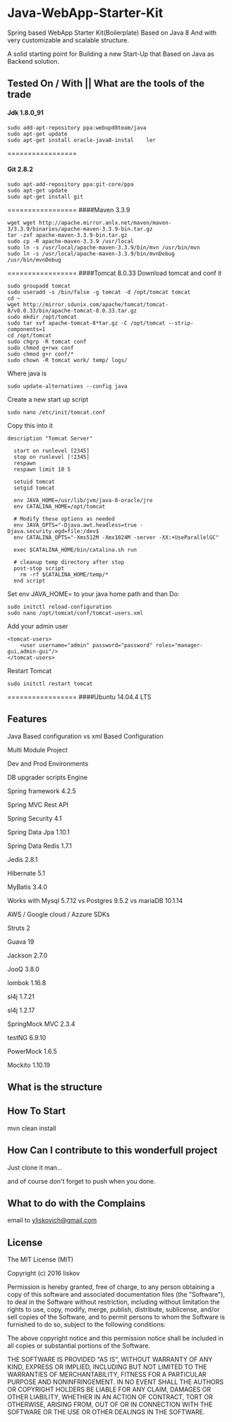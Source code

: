# Java-WebApp-Starter-Kit
Spring based WebApp Starter Kit(Boilerplate) Based on Java 8 And
 with very customizable and scalable structure.

A solid starting point for Building a new Start-Up that Based on Java as Backend solution.
## Tested On / With || What are the tools of the trade
#### Jdk 1.8.0_91

```
sudo add-apt-repository ppa:webupd8team/java
sudo apt-get update
sudo apt-get install oracle-java8-instal    ler
```
=================
#### Git 2.8.2
```
sudo apt-add-repository ppa:git-core/ppa
sudo apt-get update
sudo apt-get install git
```
=================
####Maven 3.3.9
```
wget wget http://apache.mirror.anlx.net/maven/maven-3/3.3.9/binaries/apache-maven-3.3.9-bin.tar.gz
tar -zxf apache-maven-3.3.9-bin.tar.gz
sudo cp -R apache-maven-3.3.9 /usr/local
sudo ln -s /usr/local/apache-maven-3.3.9/bin/mvn /usr/bin/mvn
sudo ln -s /usr/local/apache-maven-3.3.9/bin/mvnDebug /usr/bin/mvnDebug
```
=================
####Tomcat 8.0.33
Download tomcat and conf it
```
sudo groupadd tomcat
sudo useradd -s /bin/false -g tomcat -d /opt/tomcat tomcat
cd ~
wget http://mirror.sdunix.com/apache/tomcat/tomcat-8/v8.0.33/bin/apache-tomcat-8.0.33.tar.gz
sudo mkdir /opt/tomcat
sudo tar xvf apache-tomcat-8*tar.gz -C /opt/tomcat --strip-components=1
cd /opt/tomcat
sudo chgrp -R tomcat conf
sudo chmod g+rwx conf
sudo chmod g+r conf/*
sudo chown -R tomcat work/ temp/ logs/
```
Where java is
```
sudo update-alternatives --config java
```
Create a new start up script
```
sudo nano /etc/init/tomcat.conf
```
Copy this into it
```
description "Tomcat Server"

  start on runlevel [2345]
  stop on runlevel [!2345]
  respawn
  respawn limit 10 5

  setuid tomcat
  setgid tomcat

  env JAVA_HOME=/usr/lib/jvm/java-8-oracle/jre
  env CATALINA_HOME=/opt/tomcat

  # Modify these options as needed
  env JAVA_OPTS="-Djava.awt.headless=true -Djava.security.egd=file:/dev$
  env CATALINA_OPTS="-Xms512M -Xmx1024M -server -XX:+UseParallelGC"

  exec $CATALINA_HOME/bin/catalina.sh run

  # cleanup temp directory after stop
  post-stop script
    rm -rf $CATALINA_HOME/temp/*
  end script
```
Set env JAVA_HOME= to your java home path
and than Do:
```
sudo initctl reload-configuration
sudo nano /opt/tomcat/conf/tomcat-users.xml
```
Add your admin user
```
<tomcat-users>
    <user username="admin" password="password" roles="manager-gui,admin-gui"/>
</tomcat-users>
```
Restart Tomcat
```
sudo initctl restart tomcat
```
=================
####Ubuntu 14.04.4 LTS

## Features

Java Based configuration vs xml Based Configuration

Multi Module Project

Dev and Prod Environments

DB upgrader scripts Engine

Spring framework 4.2.5

Spring MVC Rest API

Spring Security 4.1

Spring Data Jpa 1.10.1

Spring Data Redis 1.7.1

Jedis 2.8.1

Hibernate 5.1

MyBatis 3.4.0

Works with Mysql 5.7.12 vs Postgres 9.5.2 vs mariaDB 10.1.14

AWS / Google cloud / Azzure SDKs

Struts 2

Guava 19

Jackson 2.7.0

JooQ 3.8.0

lombok 1.16.8

sl4j 1.7.21

sl4j 1.2.17

SpringMock MVC 2.3.4

testNG 6.9.10

PowerMock 1.6.5

Mockito 1.10.19

## What is the structure

## How To Start

mvn clean install

## How Can I contribute to this wonderfull project
Just clone it man...

and of course don't forget to push when you done.
## What to do with the Complains

email to yliskovich@gmail.com

## License
The MIT License (MIT)

Copyright (c) 2016 liskov

Permission is hereby granted, free of charge, to any person obtaining a copy
of this software and associated documentation files (the "Software"), to deal
in the Software without restriction, including without limitation the rights
to use, copy, modify, merge, publish, distribute, sublicense, and/or sell
copies of the Software, and to permit persons to whom the Software is
furnished to do so, subject to the following conditions:

The above copyright notice and this permission notice shall be included in all
copies or substantial portions of the Software.

THE SOFTWARE IS PROVIDED "AS IS", WITHOUT WARRANTY OF ANY KIND, EXPRESS OR
IMPLIED, INCLUDING BUT NOT LIMITED TO THE WARRANTIES OF MERCHANTABILITY,
FITNESS FOR A PARTICULAR PURPOSE AND NONINFRINGEMENT. IN NO EVENT SHALL THE
AUTHORS OR COPYRIGHT HOLDERS BE LIABLE FOR ANY CLAIM, DAMAGES OR OTHER
LIABILITY, WHETHER IN AN ACTION OF CONTRACT, TORT OR OTHERWISE, ARISING FROM,
OUT OF OR IN CONNECTION WITH THE SOFTWARE OR THE USE OR OTHER DEALINGS IN THE
SOFTWARE.
